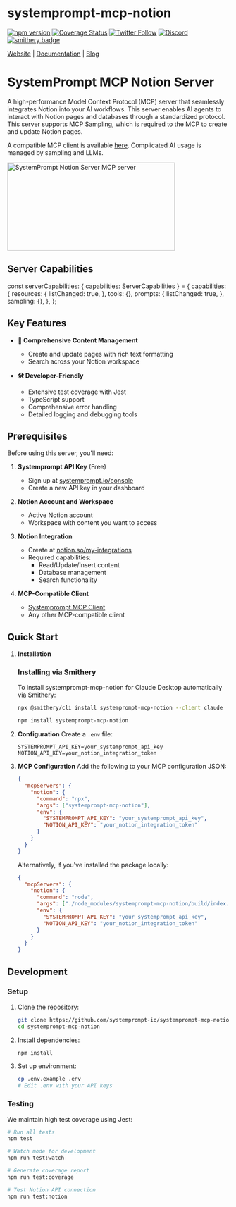 # systemprompt-mcp-notion

[![npm version](https://img.shields.io/npm/v/systemprompt-mcp-notion.svg)](https://www.npmjs.com/package/systemprompt-mcp-notion)
[![Coverage Status](https://coveralls.io/repos/github/Ejb503/systemprompt-mcp-notion/badge.svg?branch=main)](https://coveralls.io/github/Ejb503/systemprompt-mcp-notion?branch=main)
[![Twitter Follow](https://img.shields.io/twitter/follow/tyingshoelaces_?style=social)](https://twitter.com/tyingshoelaces_)
[![Discord](https://img.shields.io/discord/1255160891062620252?color=7289da&label=discord)](https://discord.com/invite/wkAbSuPWpr)
[![smithery badge](https://smithery.ai/badge/systemprompt-mcp-notion)](https://smithery.ai/server/systemprompt-mcp-notion)

[Website](https://systemprompt.io) | [Documentation](https://systemprompt.io/documentation) | [Blog](https://tyingshoelaces.com)

# SystemPrompt MCP Notion Server

A high-performance Model Context Protocol (MCP) server that seamlessly integrates Notion into your AI workflows. This server enables AI agents to interact with Notion pages and databases through a standardized protocol. This server supports MCP Sampling, which is required to the MCP to create and update Notion pages.

A compatible MCP client is available [here](https://github.com/Ejb503/multimodal-mcp-client). Complicated AI usage is managed by sampling and LLMs.

<a href="https://glama.ai/mcp/servers/xe6grtrr0k"><img width="380" height="200" src="https://glama.ai/mcp/servers/xe6grtrr0k/badge" alt="SystemPrompt Notion Server MCP server" /></a>

## Server Capabilities

const serverCapabilities: { capabilities: ServerCapabilities } = {
  capabilities: {
    resources: {
      listChanged: true,
    },
    tools: {},
    prompts: {
      listChanged: true,
    },
    sampling: {},
  },
};

## Key Features

- **📝 Comprehensive Content Management**

  - Create and update pages with rich text formatting
  - Search across your Notion workspace

- **🛠 Developer-Friendly**
  - Extensive test coverage with Jest
  - TypeScript support
  - Comprehensive error handling
  - Detailed logging and debugging tools

## Prerequisites

Before using this server, you'll need:

1. **Systemprompt API Key** (Free)

   - Sign up at [systemprompt.io/console](https://systemprompt.io/console)
   - Create a new API key in your dashboard

2. **Notion Account and Workspace**

   - Active Notion account
   - Workspace with content you want to access

3. **Notion Integration**

   - Create at [notion.so/my-integrations](https://www.notion.so/my-integrations)
   - Required capabilities:
     - Read/Update/Insert content
     - Database management
     - Search functionality

4. **MCP-Compatible Client**
   - [Systemprompt MCP Client](https://github.com/Ejb503/multimodal-mcp-client)
   - Any other MCP-compatible client

## Quick Start

1. **Installation**

   ### Installing via Smithery

   To install systemprompt-mcp-notion for Claude Desktop automatically via [Smithery](https://smithery.ai/server/systemprompt-mcp-notion):

   ```bash
   npx @smithery/cli install systemprompt-mcp-notion --client claude
   ```

   ```bash
   npm install systemprompt-mcp-notion
   ```

2. **Configuration**
   Create a `.env` file:

   ```env
   SYSTEMPROMPT_API_KEY=your_systemprompt_api_key
   NOTION_API_KEY=your_notion_integration_token
   ```

3. **MCP Configuration**
   Add the following to your MCP configuration JSON:

   ```json
   {
     "mcpServers": {
       "notion": {
         "command": "npx",
         "args": ["systemprompt-mcp-notion"],
         "env": {
           "SYSTEMPROMPT_API_KEY": "your_systemprompt_api_key",
           "NOTION_API_KEY": "your_notion_integration_token"
         }
       }
     }
   }
   ```

   Alternatively, if you've installed the package locally:

   ```json
   {
     "mcpServers": {
       "notion": {
         "command": "node",
         "args": ["./node_modules/systemprompt-mcp-notion/build/index.js"],
         "env": {
           "SYSTEMPROMPT_API_KEY": "your_systemprompt_api_key",
           "NOTION_API_KEY": "your_notion_integration_token"
         }
       }
     }
   }
   ```

## Development

### Setup

1. Clone the repository:

   ```bash
   git clone https://github.com/systemprompt-io/systemprompt-mcp-notion.git
   cd systemprompt-mcp-notion
   ```

2. Install dependencies:

   ```bash
   npm install
   ```

3. Set up environment:
   ```bash
   cp .env.example .env
   # Edit .env with your API keys
   ```

### Testing

We maintain high test coverage using Jest:

```bash
# Run all tests
npm test

# Watch mode for development
npm run test:watch

# Generate coverage report
npm run test:coverage

# Test Notion API connection
npm run test:notion
```
